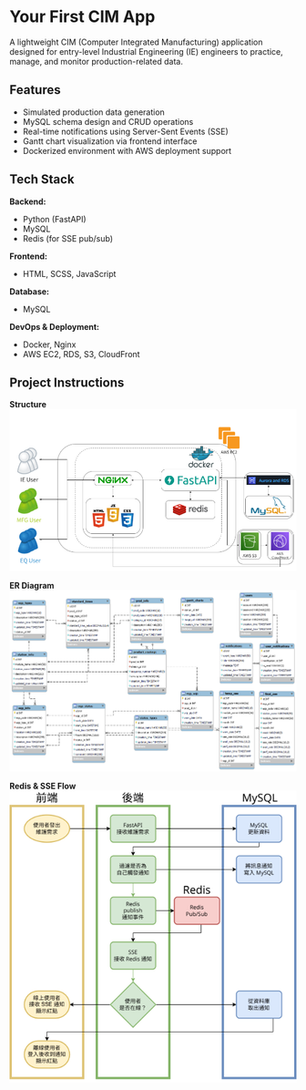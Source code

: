 # Your First CIM App

A lightweight CIM (Computer Integrated Manufacturing) application designed for entry-level Industrial Engineering (IE) engineers to practice, manage, and monitor production-related data.

## Features

- Simulated production data generation
- MySQL schema design and CRUD operations
- Real-time notifications using Server-Sent Events (SSE)
- Gantt chart visualization via frontend interface
- Dockerized environment with AWS deployment support

## Tech Stack

**Backend:**

- Python (FastAPI)
- MySQL
- Redis (for SSE pub/sub)

**Frontend:**

- HTML, SCSS, JavaScript

**Database:**

- MySQL

**DevOps & Deployment:**

- Docker, Nginx
- AWS EC2, RDS, S3, CloudFront

## Project Instructions

**Structure**
![image](https://github.com/cmchiu-grover/your-first-cim/blob/main/img/structure.png)

**ER Diagram**
![image](https://github.com/cmchiu-grover/your-first-cim/blob/main/img/ER_diagram.png)

**Redis & SSE Flow**
![image](https://github.com/cmchiu-grover/your-first-cim/blob/main/img/drawio.png)
